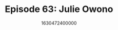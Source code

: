 ---
templateKey: podcast-episode
public: true
url: podcast/episode-63-julie-owono
title: " Episode 63: Julie Owono "
description:  Host Derek E. Silva joins Julie Owono, Executive Director for Internet Without Borders, and an inaugural member of the Facebook Oversight Board. A great conversation on how we can work together to protect digital rights, the true power of social media restrictions, and why Facebook created its own Supreme Court. 
date: 1630472400000
featuredimage: /img/podcast/P8PGuestCard_JulieOwono.jpg
socialimage: https://www.orchid.com/img/podcast/P8PEpisode_JulieOwono.png
platformurls:
 - https://podcasts.apple.com/us/podcast/digital-rights-and-facebooks-supreme-court-with/id1516705670?i=1000534004546
 - https://open.spotify.com/episode/0qjGDIGM9VtlGIy7SLbBDQ
 - https://podcasts.google.com/feed/aHR0cHM6Ly9mb2xsb3d0aGV3aGl0ZXJhYmJpdC5saWJzeW4uY29tL3Jzcw/episode/NmNlOWU5M2YtNzQ2ZC00OTQ2LWJkMDUtYmYwYmExNjExYWRk?sa=X&ved=0CAUQkfYCahcKEwjoj5vIoN7yAhUAAAAAHQAAAAAQAQ
 - 
 - https://castbox.fm/episode/Digital-Rights-and-Facebook's-Supreme-Court--with-Julie-Owono-id2954358-id419486645
 - https://www.deezer.com/us/episode/324509392
 - https://tunein.com/podcasts/Technology-Podcasts/Follow-the-White-Rabbit-p1330281/?topicId=165507497
---